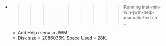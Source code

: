 * >>>>>>>>> Running inst-min-win-jwm-help-manuals-text.sh ...
  * Add Help menu in JWM.
  * Disk size = 2086036K. Space Used = 28K.
